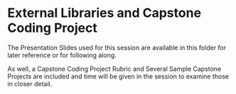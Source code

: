 # External Libraries and Capstone Coding Project

The Presentation Slides used for this session are available in this folder for later reference or for following along.

As well, a Capstone Coding Project Rubric and Several Sample Capstone Projects are included and time will be given in the session to examine those in closer detail.